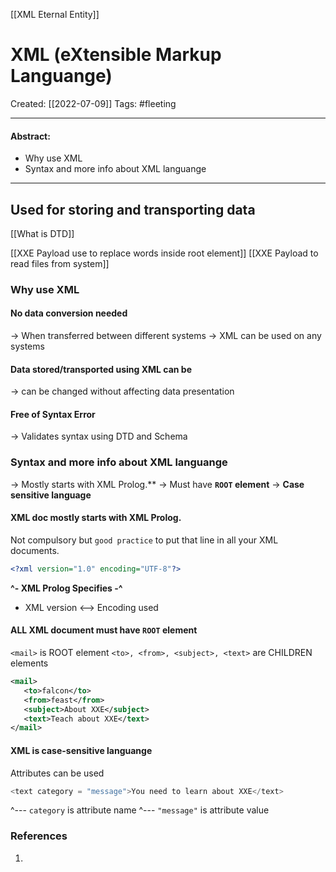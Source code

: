 [[XML Eternal Entity]]

# XML (eXtensible Markup Languange)
Created:  [[2022-07-09]]
Tags: #fleeting 

---
#### Abstract:
- Why use XML
- Syntax and more info about XML languange
---
## Used for storing and transporting data 

[[What is DTD]]

[[XXE Payload use to replace words inside root element]]
[[XXE Payload to read files from system]]


### Why use XML

#### No data conversion needed
-> When transferred between different systems
-> XML can be used on any systems

#### Data stored/transported using XML can be
-> can be changed without affecting data presentation

#### Free of Syntax Error
-> Validates syntax using DTD and Schema

### Syntax and more info about XML languange
-> Mostly starts with XML Prolog.** 
-> Must have **`ROOT` element**
-> **Case sensitive language**

#### XML doc **mostly starts with XML Prolog.** 
Not compulsory but `good practice` to put that line in all your XML documents.
```XML
<?xml version="1.0" encoding="UTF-8"?>
```
**^- XML Prolog Specifies -^** 
- XML version <--> Encoding used


#### **ALL XML document must have `ROOT` element**
`<mail>` is ROOT element
    `<to>, <from>, <subject>, <text>` are CHILDREN elements
```XML
<mail>  
   <to>falcon</to>  
   <from>feast</from>  
   <subject>About XXE</subject>  
   <text>Teach about XXE</text>  
</mail>
```

#### **XML is case-sensitive languange**
Attributes can be used
```C
<text category = "message">You need to learn about XXE</text>
```
^--- `category` is attribute name
^--- `"message"` is attribute value





### References
1. 